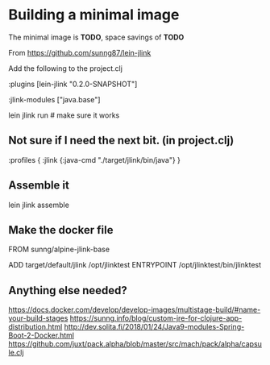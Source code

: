 # Building a minimal image

The minimal image is **TODO**, space savings of **TODO**

From https://github.com/sunng87/lein-jlink

Add the following to the project.clj

:plugins [lein-jlink "0.2.0-SNAPSHOT"]

:jlink-modules ["java.base"]

lein jlink run  # make sure it works

## Not sure if I need the next bit. (in project.clj)
:profiles {
  :jlink {:java-cmd "./target/jlink/bin/java"}
}

## Assemble it
lein jlink assemble

## Make the docker file
FROM sunng/alpine-jlink-base

ADD target/default/jlink /opt/jlinktest
ENTRYPOINT /opt/jlinktest/bin/jlinktest

## Anything else needed?


https://docs.docker.com/develop/develop-images/multistage-build/#name-your-build-stages
https://sunng.info/blog/custom-jre-for-clojure-app-distribution.html
http://dev.solita.fi/2018/01/24/Java9-modules-Spring-Boot-2-Docker.html
https://github.com/juxt/pack.alpha/blob/master/src/mach/pack/alpha/capsule.clj

